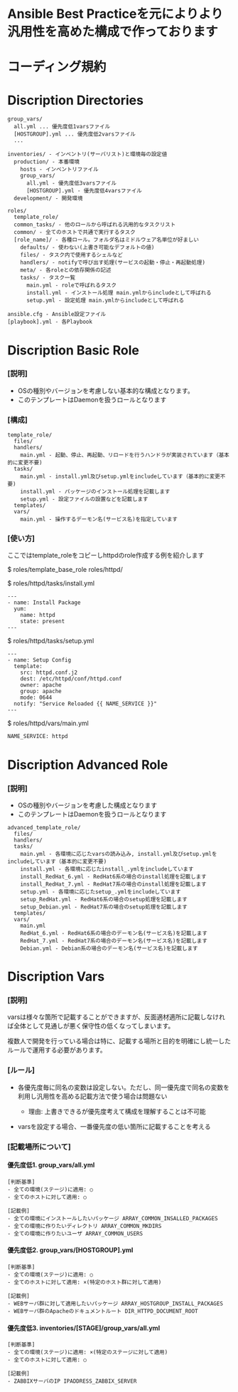 # Ansible Best Practiceを元によりより汎用性を高めた構成で作っております
# コーディング規約


# Discription Directories
```
group_vars/
  all.yml ... 優先度低1varsファイル
  [HOSTGROUP].yml ... 優先度低2varsファイル
  ...

inventories/ - インベントリ(サーバリスト)と環境毎の設定値
  production/ - 本番環境
    hosts - インベントリファイル
    group_vars/
      all.yml - 優先度低3varsファイル
      [HOSTGROUP].yml - 優先度低4varsファイル
  development/ - 開発環境

roles/
  template_role/
  common_tasks/ - 他のロールから呼ばれる汎用的なタスクリスト
  common/ - 全てのホストで共通で実行するタスク
  [role_name]/ - 各種ロール。フォルダ名はミドルウェア名単位が好ましい
    defaults/ - 使わない(上書き可能なデフォルトの値)
    files/ - タスク内で使用するシェルなど
    handlers/ - notifyで呼び出す処理(サービスの起動・停止・再起動処理)
    meta/ - 各roleとの依存関係の記述
    tasks/ - タスク一覧
      main.yml - roleで呼ばれるタスク
      install.yml - インストール処理 main.ymlからincludeとして呼ばれる
      setup.yml - 設定処理 main.ymlからincludeとして呼ばれる

ansible.cfg - Ansible設定ファイル
[playbook].yml - 各Playbook
```

# Discription Basic Role
### [説明]
- OSの種別やバージョンを考慮しない基本的な構成となります。
- このテンプレートはDaemonを扱うロールとなります
### [構成]
```
template_role/
  files/
  handlers/
    main.yml - 起動、停止、再起動、リロードを行うハンドラが実装されています（基本的に変更不要)
  tasks/
    main.yml - install.yml及びsetup.ymlをincludeしています（基本的に変更不要)
    install.yml - パッケージのインストール処理を記載します
    setup.yml - 設定ファイルの設置などを記載します
  templates/
  vars/
    main.yml - 操作するデーモン名(サービス名)を指定しています
```

### [使い方]
ここではtemplate_roleをコピーしhttpdのrole作成する例を紹介します

$ roles/template_base_role roles/httpd/

$ roles/httpd/tasks/install.yml
```
---
- name: Install Package
  yum:
    name: httpd
    state: present
---
```

$ roles/httpd/tasks/setup.yml
```
---
- name: Setup Config
  template:
    src: httpd.conf.j2
    dest: /etc/httpd/conf/httpd.conf
    owner: apache
    group: apache
    mode: 0644
  notify: "Service Reloaded {{ NAME_SERVICE }}"
---
```

$ roles/httpd/vars/main.yml
```
NAME_SERVICE: httpd
```

# Discription Advanced Role
### [説明]
- OSの種別やバージョンを考慮した構成となります
- このテンプレートはDaemonを扱うロールとなります

```
advanced_template_role/
  files/
  handlers/
  tasks/
    main.yml - 各環境に応じたvarsの読み込み, install.yml及びsetup.ymlをincludeしています（基本的に変更不要)
    install.yml - 各環境に応じたinstall_.ymlをincludeしています
    install_RedHat_6.yml - RedHat6系の場合のinstall処理を記載します
    install_RedHat_7.yml - RedHat7系の場合のinstall処理を記載します
    setup.yml - 各環境に応じたsetup_.ymlをincludeしています
    setup_RedHat.yml - RedHat6系の場合のsetup処理を記載します
    setup_Debian.yml - RedHat7系の場合のsetup処理を記載します
  templates/
  vars/
    main.yml
    RedHat_6.yml - RedHat6系の場合のデーモン名(サービス名)を記載します
    RedHat_7.yml - RedHat7系の場合のデーモン名(サービス名)を記載します
    Debian.yml - Debian系の場合のデーモン名(サービス名)を記載します
```

# Discription Vars
### [説明]
varsは様々な箇所で記載することができますが、反面適材適所に記載しなければ全体として見通しが悪く保守性の低くなってしまいます。

複数人で開発を行っている場合は特に、記載する場所と目的を明確にし統一したルールで運用する必要があります。

### [ルール]
- 各優先度毎に同名の変数は設定しない。ただし、同一優先度で同名の変数を利用し汎用性を高める記載方法で使う場合は問題ない
  - 理由: 上書きできるが優先度考えて構成を理解することは不可能

- varsを設定する場合、一番優先度の低い箇所に記載することを考える

### [記載場所について]
#### 優先度低1. group_vars/all.yml
```
[判断基準]
- 全ての環境(ステージ)に適用: ○
- 全てのホストに対して適用: ○

[記載例]
- 全ての環境にインストールしたいパッケージ ARRAY_COMMON_INSALLED_PACKAGES
- 全ての環境に作りたいディレクトリ ARRAY_COMMON_MKDIRS
- 全ての環境に作りたいユーザ ARRAY_COMMON_USERS
```

#### 優先度低2. group_vars/[HOSTGROUP].yml
```
[判断基準]
- 全ての環境(ステージ)に適用: ○
- 全てのホストに対して適用: ×(特定のホスト群に対して適用)

[記載例]
- WEBサーバ群に対して適用したいパッケージ ARRAY_HOSTGROUP_INSTALL_PACKAGES
- WEBサーバ群のApacheのドキュメントルート DIR_HTTPD_DOCUMENT_ROOT
```

#### 優先度低3. inventories/[STAGE]/group_vars/all.yml
```
[判断基準]
- 全ての環境(ステージ)に適用: ×(特定のステージに対して適用)
- 全てのホストに対して適用: ○

[記載例]
- ZABBIXサーバのIP IPADDRESS_ZABBIX_SERVER
```
